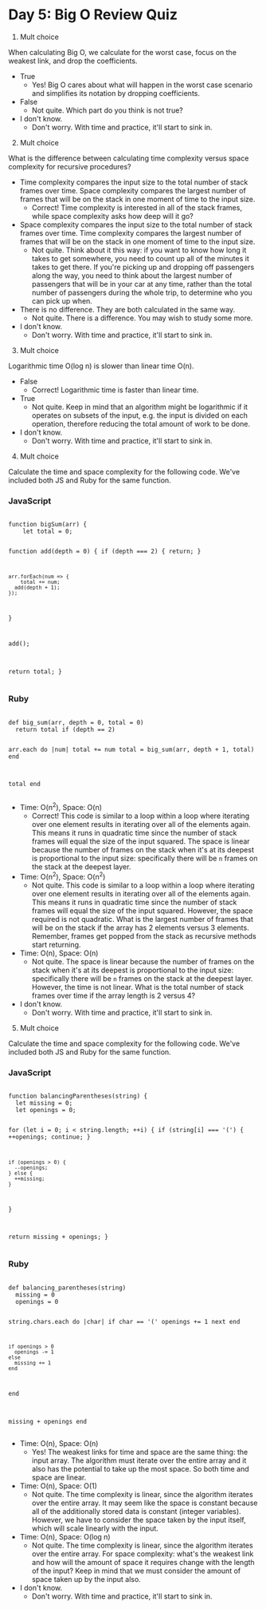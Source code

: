 # Day 5: Big O Review Quiz

1. Mult choice

When calculating Big O, we calculate for the worst case, focus on the weakest link, and drop the coefficients.

- True
  - Yes! Big O cares about what will happen in the worst case scenario and simplifies its notation by dropping coefficients.
- False
  - Not quite. Which part do you think is not true?
- I don't know.
  - Don't worry. With time and practice, it'll start to sink in.

2. Mult choice

What is the difference between calculating time complexity versus space complexity for recursive procedures?

- Time complexity compares the input size to the total number of stack frames over time. Space complexity compares the largest number of frames that will be on the stack in one moment of time to the input size.
  - Correct! Time complexity is interested in all of the stack frames, while space complexity asks how deep will it go?
- Space complexity compares the input size to the total number of stack frames over time. Time complexity compares the largest number of frames that will be on the stack in one moment of time to the input size.
  - Not quite. Think about it this way: if you want to know how long it takes to get somewhere, you need to count up all of the minutes it takes to get there. If you're picking up and dropping off passengers along the way, you need to think about the largest number of passengers that will be in your car at any time, rather than the total number of passengers during the whole trip, to determine who you can pick up when.
- There is no difference. They are both calculated in the same way.
  - Not quite. There is a difference. You may wish to study some more.
- I don't know.
  - Don't worry. With time and practice, it'll start to sink in.

3. Mult choice

Logarithmic time O(log n) is slower than linear time O(n).

- False
  - Correct! Logarithmic time is faster than linear time.
- True
  - Not quite. Keep in mind that an algorithm might be logarithmic if it operates on subsets of the input, e.g. the input is divided on each operation, therefore reducing the total amount of work to be done.
- I don't know.
  - Don't worry. With time and practice, it'll start to sink in.

4. Mult choice

Calculate the time and space complexity for the following code. We've included both JS and Ruby for the same function.

<h3>JavaScript</h3>
<pre>
<code>
function bigSum(arr) {
	let total = 0;
  
  function add(depth = 0) {
  	if (depth === 2) {
    	return;
    }
    
    arr.forEach(num => {
    	total += num;
      add(depth + 1);
    });
  }
  
  add();
  
  return total;
}
</code>
</pre>

<h3>Ruby</h3>
<pre>
<code>
def big_sum(arr, depth = 0, total = 0)
  return total if (depth == 2)

  arr.each do |num|
    total += num
    total = big_sum(arr, depth + 1, total)
  end

  total
end
</code>
</pre>

- Time: O(n<sup>2</sup>), Space: O(n)
  - Correct! This code is similar to a loop within a loop where iterating over one element results in iterating over all of the elements again. This means it runs in quadratic time since the number of stack frames will equal the size of the input squared. The space is linear because the number of frames on the stack when it's at its deepest is proportional to the input size: specifically there will be <code>n</code> frames on the stack at the deepest layer.
- Time: O(n<sup>2</sup>), Space: O(n<sup>2</sup>)
  - Not quite. This code is similar to a loop within a loop where iterating over one element results in iterating over all of the elements again. This means it runs in quadratic time since the number of stack frames will equal the size of the input squared. However, the space required is not quadratic. What is the largest number of frames that will be on the stack if the array has 2 elements versus 3 elements. Remember, frames get popped from the stack as recursive methods start returning.
- Time: O(n), Space: O(n)
  - Not quite. The space is linear because the number of frames on the stack when it's at its deepest is proportional to the input size: specifically there will be <code>n</code> frames on the stack at the deepest layer. However, the time is not linear. What is the total number of stack frames over time if the array length is 2 versus 4?
- I don't know.
  - Don't worry. With time and practice, it'll start to sink in.

5. Mult choice

Calculate the time and space complexity for the following code. We've included both JS and Ruby for the same function.

<h3>JavaScript</h3>
<pre>
<code>
function balancingParentheses(string) {
  let missing = 0;
  let openings = 0;

  for (let i = 0; i < string.length; ++i) {
    if (string[i] === '(') {
      ++openings;
      continue;
    }

    if (openings > 0) {
      --openings;
    } else {
      ++missing;
    }
  }

  return missing + openings;
}
</code>
</pre>

<h3>Ruby</h3>
<pre>
<code>
def balancing_parentheses(string)
  missing = 0
  openings = 0

  string.chars.each do |char|
    if char == '('
      openings += 1
      next
    end

    if openings > 0 
      openings -= 1
    else
      missing += 1
    end
  end

  missing + openings
end
</code>
</pre>

- Time: O(n), Space: O(n)
  - Yes! The weakest links for time and space are the same thing: the input array. The algorithm must iterate over the entire array and it also has the potential to take up the most space. So both time and space are linear.
- Time: O(n), Space: O(1)
  - Not quite. The time complexity is linear, since the algorithm iterates over the entire array. It may seem like the space is constant because all of the additionally stored data is constant (integer variables). However, we have to consider the space taken by the input itself, which will scale linearly with the input.
- Time: O(n), Space: O(log n)
  - Not quite. The time complexity is linear, since the algorithm iterates over the entire array. For space complexity: what's the weakest link and how will the amount of space it requires change with the length of the input? Keep in mind that we must consider the amount of space taken up by the input also.
- I don't know.
  - Don't worry. With time and practice, it'll start to sink in.

